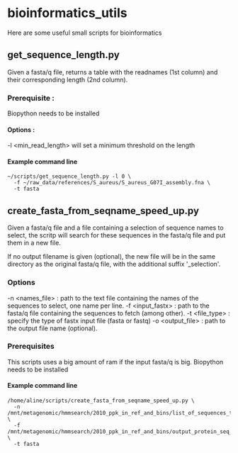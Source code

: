 # bioinformatics_utils
Here are some useful small scripts for bioinformatics

## get_sequence_length.py
Given a fasta/q file, returns a table with the readnames (1st column) and their corresponding length (2nd column).

### Prerequisite : 
Biopython needs to be installed 

#### Options : 
-l <min_read_length> will set a minimum threshold on the length

#### Example command line
```{bash}
~/scripts/get_sequence_length.py -l 0 \
  -f ~/raw_data/references/S_aureus/S_aureus_G07I_assembly.fna \
  -t fasta
```
## create_fasta_from_seqname_speed_up.py

Given a fasta/q file and a file containing a selection of sequence names to select, the scritp will
search for these sequences in the fasta/q file and put them in a new file. 

If no output filename is given (optional), the new file will be in the same directory as the original 
fasta/q file, with the additional suffix '_selection'.
 
### Options 
-n <names_file> : path to the text file containing the names of the sequences to select, one name per line.
-f <input_fastx> : path to the fasta/q file containing the sequences to fetch (among other).
-t <file_type> : specify the type of fastx input file (fasta or fastq)
-o <output_file> : path to the output file name (optional).

### Prerequisites
This scripts uses a big amount of ram if the input fasta/q is big.
Biopython needs to be installed

#### Example command line
```
/home/aline/scripts/create_fasta_from_seqname_speed_up.py \
  -n /mnt/metagenomic/hmmsearch/2010_ppk_in_ref_and_bins/list_of_sequences_to_keep.csv \
  -f /mnt/metagenomic/hmmsearch/2010_ppk_in_ref_and_bins/output_protein_seq_TIGR03705.faa \
  -t fasta
```
